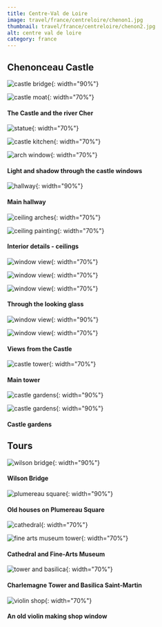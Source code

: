 ```yaml
---
title: Centre-Val de Loire
image: travel/france/centreloire/chenon1.jpg
thumbnail: travel/france/centreloire/chenon2.jpg
alt: centre val de loire
category: france
---
```


## Chenonceau Castle

![castle bridge](./assets/img/travel/france/centreloire/chenon2.jpg){: width="90%"}

![castle moat](./assets/img/travel/france/centreloire/chenon3.jpg){: width="70%"}

#### The Castle and the river Cher

![statue](./assets/img/travel/france/centreloire/chenon_statue.jpg){: width="70%"}

![castle kitchen](./assets/img/travel/france/centreloire/chenon_kitchen.jpg){: width="70%"}

![arch window](./assets/img/travel/france/centreloire/chenon_arch_window.jpg){: width="70%"}

#### Light and shadow through the castle windows

![hallway](./assets/img/travel/france/centreloire/chenon_hall.jpg){: width="90%"}

#### Main hallway

![ceiling arches](./assets/img/travel/france/centreloire/chenon_ceiling1.jpg){: width="70%"}

![ceiling painting](./assets/img/travel/france/centreloire/chenon_ceiling2.jpg){: width="70%"}

#### Interior details - ceilings

![window view](./assets/img/travel/france/centreloire/chenon_window1.jpg){: width="70%"}

![window view](./assets/img/travel/france/centreloire/chenon_window2.jpg){: width="70%"}

![window view](./assets/img/travel/france/centreloire/chenon_window3.jpg){: width="70%"}

#### Through the looking glass

![window view](./assets/img/travel/france/centreloire/chenon_window4.jpg){: width="90%"}

![window view](./assets/img/travel/france/centreloire/chenon_window5.jpg){: width="70%"}

#### Views from the Castle

![castle tower](./assets/img/travel/france/centreloire/chenon_tower.jpg){: width="70%"}

#### Main tower

![castle gardens](./assets/img/travel/france/centreloire/chenon_gardens1.jpg){: width="90%"}

![castle gardens](./assets/img/travel/france/centreloire/chenon_gardens2.jpg){: width="90%"}

#### Castle gardens

## Tours

![wilson bridge](./assets/img/travel/france/centreloire/tours_bridge.jpg){: width="90%"}

#### Wilson Bridge

![plumereau square](./assets/img/travel/france/centreloire/tours_square.jpg){: width="90%"}

#### Old houses on Plumereau Square

![cathedral](./assets/img/travel/france/centreloire/tours_cathedral.jpg){: width="70%"}

![fine arts museum tower](./assets/img/travel/france/centreloire/tours_museum.jpg){: width="70%"}

#### Cathedral and Fine-Arts Museum

![tower and basilica](./assets/img/travel/france/centreloire/tours_tower.jpg){: width="70%"}

#### Charlemagne Tower and Basilica Saint-Martin

![violin shop](./assets/img/travel/france/centreloire/tours_violin.jpg){: width="70%"}

#### An old violin making shop window
